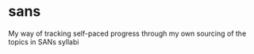# sans
My way of tracking self-paced progress through my own sourcing of the topics in SANs syllabi 
